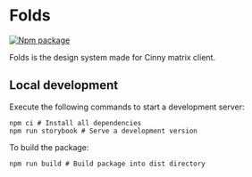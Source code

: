 # Folds

<a href="https://npmjs.com/package/folds">
        <img alt="Npm package" src="https://img.shields.io/npm/v/folds?label=folds&logo=npm&style=social"></a>

Folds is the design system made for Cinny matrix client.

## Local development

Execute the following commands to start a development server:

```
npm ci # Install all dependencies
npm run storybook # Serve a development version
```

To build the package:

```
npm run build # Build package into dist directory
```
 
